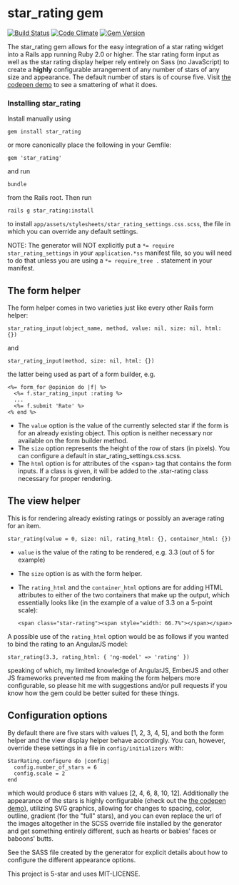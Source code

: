 # star_rating gem
[![Build Status](https://travis-ci.org/johnnylaw/star_rating.png?branch=master)](https://travis-ci.org/johnnylaw/star_rating)
[![Code Climate](https://codeclimate.com/github/johnnylaw/star_rating.png)](https://codeclimate.com/github/johnnylaw/star_rating)
[![Gem Version](https://badge.fury.io/rb/star_rating.png)](http://badge.fury.io/rb/star_rating)

The star_rating gem allows for the easy integration of a star rating widget into a Rails app running Ruby 2.0 or higher.  The star rating form input as well as the star rating display helper rely entirely on Sass (no JavaScript) to create a **highly** configurable arrangement of any number of stars of any size and appearance.  The default number of stars is of course five. Visit [the codepen demo](http://codepen.io/johnnylaw/pen/Iivyz/) to see a smattering of what it does.

### Installing star_rating

Install manually using

    gem install star_rating

or more canonically place the following in your Gemfile:

    gem 'star_rating'

and run

    bundle

from the Rails root.  Then run

    rails g star_rating:install

to install ````app/assets/stylesheets/star_rating_settings.css.scss````, the file in which you can override any default settings.

NOTE: The generator will NOT explicitly put a ````*= require star_rating_settings```` in your ````application.*ss```` manifest file, so you will need to do that unless you are using a ````*= require_tree .```` statement in your manifest.

## The form helper

The form helper comes in two varieties just like every other Rails form helper:

    star_rating_input(object_name, method, value: nil, size: nil, html: {})

and

    star_rating_input(method, size: nil, html: {})

the latter being used as part of a form builder, e.g.

    <%= form_for @opinion do |f| %>
      <%= f.star_rating_input :rating %>
      ...
      <%= f.submit 'Rate' %>
    <% end %>

- The ````value```` option is the value of the currently selected star if the form is for an already existing object. This option is neither necessary nor available on the form builder method.
- The ````size```` option represents the height of the row of stars (in pixels).  You can configure a default in  star_rating_settings.css.scss.
- The ````html```` option is for attributes of the &lt;span&gt; tag that contains the form inputs. If a class is given, it will be added to the .star-rating class necessary for proper rendering.

## The view helper

This is for rendering already existing ratings or possibly an average rating for an item.

    star_rating(value = 0, size: nil, rating_html: {}, container_html: {})

- ````value```` is the value of the rating to be rendered, e.g. 3.3 (out of 5 for example)
- The ````size```` option is as with the form helper.
- The ````rating_html```` and the ````container_html```` options are for adding HTML attributes to either of the two containers that make up the output, which essentially looks like (in the example of a value of 3.3 on a 5-point scale):

    ````<span class="star-rating"><span style="width: 66.7%"></span></span>````

A possible use of the ````rating_html```` option would be as follows if you wanted to bind the rating to an AngularJS model:

    star_rating(3.3, rating_html: { 'ng-model' => 'rating' })

speaking of which, my limited knowledge of AngularJS, EmberJS and other JS frameworks prevented me from making the form helpers more configurable, so please hit me with suggestions and/or pull requests if you know how the gem could be better suited for these things.

## Configuration options
By default there are five stars with values [1, 2, 3, 4, 5], and both the form helper and the view display helper behave accordingly. You can, however, override these settings in a file in ````config/initializers```` with:

    StarRating.configure do |config|
      config.number_of_stars = 6
      config.scale = 2
    end

which would produce 6 stars with values [2, 4, 6, 8, 10, 12].  Additionally the appearance of the stars is highly configurable (check out the [the codepen demo](http://codepen.io/johnnylaw/pen/Iivyz/)), utilizing SVG graphics, allowing for changes to spacing, color, outline, gradient (for the "full" stars), and you can even replace the url of the images altogether in the SCSS override file installed by the generator and get something entirely different, such as hearts or babies' faces or baboons' butts.

See the SASS file created by the generator for explicit details about how to configure the different appearance options.

This project is 5-star and uses MIT-LICENSE.


